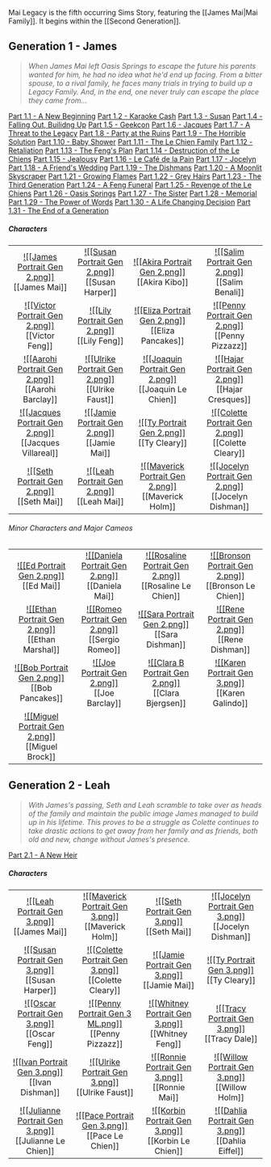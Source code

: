 Mai Legacy is the fifth occurring Sims Story, featuring the [[James Mai|Mai Family]]. It begins within the [[Second Generation]]. 

## Generation 1 - James
>*When James Mai left Oasis Springs to escape the future his parents wanted for him, he had no idea what he'd end up facing. From a bitter spouse, to a rival family, he faces many trials in trying to build up a Legacy Family. And, in the end, one never truly can escape the place they came from...*

[Part 1.1 - A New Beginning](https://thesimsofstories.weebly.com/11---a-new-beginning.html)
[Part 1.2 - Karaoke Cash](https://thesimsofstories.weebly.com/12---karaoke-cash.html)
[Part 1.3 - Susan](https://thesimsofstories.weebly.com/13---susan.html)
[Part 1.4 - Falling Out, Builidng Up](https://thesimsofstories.weebly.com/14---falling-out-building-up.html)
[Part 1.5 - Geekcon](https://thesimsofstories.weebly.com/15---geekcon.html)
[Part 1.6 - Jacques](https://thesimsofstories.weebly.com/16---jacques.html)
[Part 1.7 - A Threat to the Legacy](https://thesimsofstories.weebly.com/17---a-threat-to-the-legacy.html)
[Part 1.8 - Party at the Ruins](https://thesimsofstories.weebly.com/18---party-at-the-ruins.html)
[Part 1.9 - The Horrible Solution](https://thesimsofstories.weebly.com/19---the-horrible-solution.html)
[Part 1.10 - Baby Shower](https://thesimsofstories.weebly.com/110---baby-shower.html)
[Part 1.11 - The Le Chien Family](https://thesimsofstories.weebly.com/111---the-le-chien-family.html)
[Part 1.12 - Retaliation](https://thesimsofstories.weebly.com/112---retaliation.html)
[Part 1.13 - The Feng's Plan](https://thesimsofstories.weebly.com/113---the-fengs-plan.html)
[Part 1.14 - Destruction of the Le Chiens](https://thesimsofstories.weebly.com/114---destruction-of-the-le-chiens.html)
[Part 1.15 - Jealousy](https://thesimsofstories.weebly.com/115---jealousy.html)
[Part 1.16 - Le Café de la Pain](https://thesimsofstories.weebly.com/116---le-cafeacute-de-la-pain.html)
[Part 1.17 - Jocelyn](https://thesimsofstories.weebly.com/117---jocelyn.html)
[Part 1.18 - A Friend's Wedding](https://thesimsofstories.weebly.com/118---a-friends-wedding.html)
[Part 1.19 - The Dishmans](https://thesimsofstories.weebly.com/119---the-dishmans.html)
[Part 1.20 - A Moonlit Skyscraper](https://thesimsofstories.weebly.com/120---a-moonlit-skyscraper.html)
[Part 1.21 - Growing Flames](https://thesimsofstories.weebly.com/121---growing-flames.html)
[Part 1.22 - Grey Hairs](https://thesimsofstories.weebly.com/122---grey-hairs.html)
[Part 1.23 - The Third Generation](https://thesimsofstories.weebly.com/123---the-third-generation.html)
[Part 1.24 - A Feng Funeral](https://thesimsofstories.weebly.com/124---a-feng-funeral.html)
[Part 1.25 - Revenge of the Le Chiens](https://thesimsofstories.weebly.com/125---revenge-of-the-le-chiens.html)
[Part 1.26 - Oasis Springs](https://thesimsofstories.weebly.com/126---oasis-springs.html)
[Part 1.27 - The Sister](https://thesimsofstories.weebly.com/127---the-sister.html)
[Part 1.28 - Memorial](https://thesimsofstories.weebly.com/128---memorial.html)
[Part 1.29 - The Power of Words](https://thesimsofstories.weebly.com/129---the-power-of-words.html)
[Part 1.30 - A Life Changing Decision](https://thesimsofstories.weebly.com/130---a-life-changing-decision.html)
[Part 1.31 - The End of a Generation](https://thesimsofstories.weebly.com/131---the-end-of-a-generation.html)

##### Characters
| | | | |
| ------------------------------------------------------------- | -------------------------------------------- | ------------------------------------------ | --------------------------------------------- |
| <center>[![[James Portrait Gen 2.png]]](<James Mai>)<br>[[James Mai]]|<center>[![[Susan Portrait Gen 2.png]]](<Samson Brown>)<br>[[Susan Harper]]| <center>[![[Akira Portrait Gen 2.png]]](<Akira Kibo>)<br>[[Akira Kibo]]| <center>[![[Salim Portrait Gen 2.png]]](<Salim Benali>)<br>[[Salim Benali]]|
| <center>[![[Victor Portrait Gen 2.png]]](<Victor Feng>)<br>[[Victor Feng]]|<center>[![[Lily Portrait Gen 2.png]]](<Lily Feng>)<br>[[Lily Feng]]| <center>[![[Eliza Portrait Gen 2.png]]](<Eliza Pancakes>)<br>[[Eliza Pancakes]]|<center>[![[Penny Portrait Gen 2.png]]](<Penny Pizzazz>)<br>[[Penny Pizzazz]]|
|<center>[![[Aarohi Portrait Gen 2.png]]](<Aarohi Barclay.md>)<br>[[Aarohi Barclay]] |<center>[![[Ulrike Portrait Gen 2.png]]](<Ulrike Faust>)<br>[[Ulrike Faust]]| <center>[![[Joaquin Portrait Gen 2.png]]](<Joaquin Le Chien>)<br>[[Joaquin Le Chien]]|<center>[![[Hajar Portrait Gen 2.png]]](<Hajar Cresques>)<br>[[Hajar Cresques]]|
|<center>[![[Jacques Portrait Gen 2.png]]](<Jacques Villareal>)<br>[[Jacques Villareal]] |<center>[![[Jamie Portrait Gen 2.png]]](<Jamie Mai>)<br>[[Jamie Mai]]| <center>[![[Ty Portrait Gen 2.png]]](<Ty Cleary>)<br>[[Ty Cleary]]|<center>[![[Colette Portrait Gen 2.png]]](<Colette Cleary>)<br>[[Colette Cleary]]|
|<center>[![[Seth Portrait Gen 2.png]]](<Seth Mai>)<br>[[Seth Mai]] |<center>[![[Leah Portrait Gen 2.png]]](<Leah Mai>)<br>[[Leah Mai]]| <center>[![[Maverick Portrait Gen 2.png]]](<Maverick Holm>)<br>[[Maverick Holm]]|<center>[![[Jocelyn Portrait Gen 2.png]]](<Jocelyn Dishman>)<br>[[Jocelyn Dishman]]|

###### Minor Characters and Major Cameos
| | | | |
| ------------------------------------------------------------- | -------------------------------------------- | ------------------------------------------ | --------------------------------------------- |
|<center>[![[Ed Portrait Gen 2.png]]](<Ed Mai>)<br>[[Ed Mai]]|<center>[![[Daniela Portrait Gen 2.png]]](<Daniela Mai>)<br>[[Daniela Mai]]| <center>[![[Rosaline Portrait Gen 2.png]]](<Rosaline Le Chien>)<br>[[Rosaline Le Chien]]| <center>[![[Bronson Portrait Gen 2.png]]](<Bronson Le Chien>)<br>[[Bronson Le Chien]]|
| <center>[![[Ethan Portrait Gen 2.png]]](<Ethan Marshal>)<br>[[Ethan Marshal]]| <center>[![[Romeo Portrait Gen 2.png]]](<Sergio Romeo>)<br>[[Sergio Romeo]]| <center>[![[Sara Portrait Gen 2.png]]](<Sara Dishman>)<br>[[Sara Dishman]]| <center>[![[Rene Portrait Gen 2.png]]](<Rene Dishman>)<br>[[Rene Dishman]]|
| <center>[![[Bob Portrait Gen 2.png]]](<Bob Pancakes>)<br>[[Bob Pancakes]]| <center>[![[Joe Portrait Gen 2.png]]](<Joe Barclay.md>)<br>[[Joe Barclay]]| <center>[![[Clara B Portrait Gen 2.png]]](<Clara Bjergsen>)<br>[[Clara Bjergsen]]| <center>[![[Karen Portrait Gen 3.png]]](<Karen Galindo>)<br>[[Karen Galindo]]|
| <center>[![[Miguel Portrait Gen 2.png]]](<Miguel Brock>)<br>[[Miguel Brock]]|

## Generation 2 - Leah
>*With James's passing, Seth and Leah scramble to take over as heads of the family and maintain the public image James managed to build up in his lifetime. This proves to be a struggle as Colette continues to take drastic actions to get away from her family and as friends, both old and new, change without James's presence.*

[Part 2.1 - A New Heir](https://thesimsofstories.weebly.com/21---a-new-heir.html)

##### Characters
| | | | |
| ------------------------------------------------------------- | -------------------------------------------- | ------------------------------------------ | --------------------------------------------- |
| <center>[![[Leah Portrait Gen 3.png]]](<Leah Mai>)<br>[[James Mai]]|<center>[![[Maverick Portrait Gen 3.png]]](<Maverick Holm>)<br>[[Maverick Holm]]| <center>[![[Seth Portrait Gen 3.png]]](<Seth Mai>)<br>[[Seth Mai]]| <center>[![[Jocelyn Portrait Gen 3.png]]](<Jocelyn Dishman>)<br>[[Jocelyn Dishman]]|
| <center>[![[Susan Portrait Gen 3.png]]](<Leah Mai>)<br>[[Susan Harper]]|<center>[![[Colette Portrait Gen 3.png]]](<Colette Cleary>)<br>[[Colette Cleary]]| <center>[![[Jamie Portrait Gen 3.png]]](<Jamie Mai>)<br>[[Jamie Mai]]| <center>[![[Ty Portrait Gen 3.png]]](<Ty Cleary>)<br>[[Ty Cleary]]|
| <center>[![[Oscar Portrait Gen 3.png]]](<Oscar Feng>)<br>[[Oscar Feng]]|<center>[![[Penny Portrait Gen 3 ML.png]]](<Penny Pizzazz>)<br>[[Penny Pizzazz]]| <center>[![[Whitney Portrait Gen 3.png]]](<Whitney Feng>)<br>[[Whitney Feng]]| <center>[![[Tracy Portrait Gen 3.png]]](<Tracy Dale>)<br>[[Tracy Dale]]|
| <center>[![[Ivan Portrait Gen 3.png]]](<Ivan Dishman>)<br>[[Ivan Dishman]]|<center>[![[Ulrike Portrait Gen 3.png]]](<Ulrike Faust>)<br>[[Ulrike Faust]]| <center>[![[Ronnie Portrait Gen 3.png]]](<Ronnie Mai>)<br>[[Ronnie Mai]]| <center>[![[Willow Portrait Gen 3.png]]](<Willow Holm>)<br>[[Willow Holm]]|
| <center>[![[Julianne Portrait Gen 3.png]]](<Julianne Le Chien>)<br>[[Julianne Le Chien]]|<center>[![[Pace Portrait Gen 3.png]]](<Pace Le Chien>)<br>[[Pace Le Chien]]| <center>[![[Korbin Portrait Gen 3.png]]](<Korbin Le Chien>)<br>[[Korbin Le Chien]]| <center>[![[Dahlia Portrait Gen 3.png]]](<Dahlia Eiffel>)<br>[[Dahlia Eiffel]]|